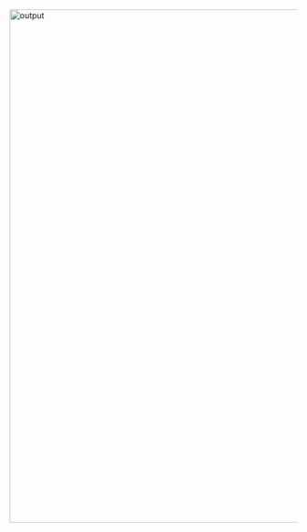 <img width="1400" height="900" alt="output" src="https://github.com/user-attachments/assets/c1096c33-3d74-4eeb-8357-d945d0e596e8" />
